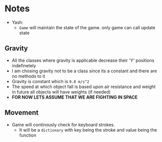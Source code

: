 # Notes

- Yash:
    - `Game` will maintain the state of the game. only game can call update state

## Gravity 

- All the classes where gravity is applicable decrease their 'Y' positions indefinetely
- I am chosing gravity not to be a class since its a constant and there are no methods to it
- Gravity is constant which is `9.8 m/s^2` 
- The speed at which object fall is based upon air resistance and weight in future all objects will have weights (if needed)
- **FOR NOW LETS ASSUME THAT WE ARE FIGHTING IN SPACE**

## Movement

- Game will continously check for keyboard strokes.
  - It will be a `dictionary` with key being the stroke and value being the function